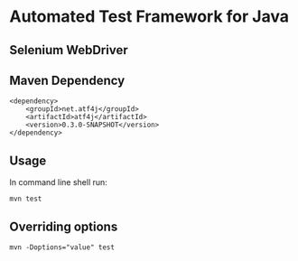 # Automated Test Framework for Java
## Selenium WebDriver 

## Maven Dependency

	<dependency>
		<groupId>net.atf4j</groupId>
		<artifactId>atf4j</artifactId>
		<version>0.3.0-SNAPSHOT</version>
	</dependency>


## Usage

In command line shell run:

    mvn test

## Overriding options

    mvn -Doptions="value" test

